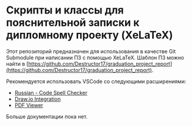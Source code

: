 # Скрипты и классы для пояснительной записки к дипломному проекту (XeLaTeX)

Этот репозиторий предназначен для использования в качестве Git Submodule при написании ПЗ с помощью XeLaTeX.
Шаблон ПЗ можно найти в [https://github.com/Destructor17/graduation_project_report](https://github.com/Destructor17/graduation_project_report).

Рекомендуется использовать VSCode со следующими расширениями:
- [Russian - Code Spell Checker](https://marketplace.visualstudio.com/items?itemName=streetsidesoftware.code-spell-checker-russian)
- [Draw.io Integration](https://marketplace.visualstudio.com/items?itemName=hediet.vscode-drawio)
- [PDF Viewer](https://marketplace.visualstudio.com/items?itemName=mathematic.vscode-pdf)

Больше документации пока нет.

